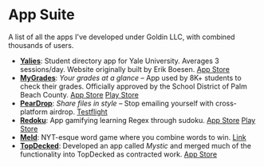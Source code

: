 # App Suite
A list of all the apps I've developed under Goldin LLC, with combined thousands of users. 

- [**Yalies**](https://yalies.io/): Student directory app for Yale University. Averages 3 sessions/day. Website originally built by Erik Boesen. [App Store](https://apps.apple.com/us/app/yalies/id6461600780)
- [**MyGrades**](https://mygrades.goldin.io/): *Your grades at a glance* – App used by 8K+ students to check their grades. Officially approved by the School District of Palm Beach County. [App Store](https://apps.apple.com/us/app/mygrades-sis/id1495113299#?platform=iphone) [Play Store](https://play.google.com/store/apps/details?id=com.goldinguy.grades&pli=1)
- [**PearDrop**](https://peardrop.goldin.io/): *Share files in style* – Stop emailing yourself with cross-platform airdrop. [Testflight](https://testflight.apple.com/join/jnlYfhfP)
- [**Redoku**](https://github.com/GoldinGuy/UltimateRegexResource): App gamifying learning Regex through sudoku. [App Store](https://apps.apple.com/us/app/redoku/id1575803391#?platform=iphone) [Play Store](https://play.google.com/store/apps/details?id=com.goldinguy.redoku&pcampaignid=pcampaignidMKT-Other-global-all-co-prtnr-py-PartBadge-Mar2515-1)
- [**Meld**](https://meld.goldin.io/): NYT-esque word game where you combine words to win. [Link](https://meld.goldin.io/)
- [**TopDecked**](https://topdecked.com/): Developed an app called *Mystic* and merged much of the functionality into TopDecked as contracted work. [App Store](https://apps.apple.com/ca/app/topdecked/id1173388234)
